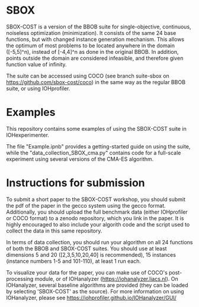 # SBOX
SBOX-COST is a version of the BBOB suite for single-objective, continuous, noiseless optimization (minimization). It consists of the same 24 base functions, but with changed instance generation mechanism. This allows the optimum of most problems to be located anywhere in the domain ([-5,5]^n), instead of [-4,4]^n as done in the original BBOB. In addition, points outside the domain are considered infeasible, and therefore given function value of infinity. 

The suite can be accessed using COCO (see branch suite-sbox on https://github.com/sbox-cost/coco) in the same way as the regular BBOB suite, or using IOHprofiler. 

# Examples
This repository contains some examples of using the SBOX-COST suite in IOHexperimenter. 

The file "Example.ipnb" provides a getting-started guide on using the suite, while the "data_collection_SBOX_cma.py" contains code for a full-scale experiment using several versions of the CMA-ES algorithm.

# Instructions for submission
To submit a short paper to the SBOX-COST workshop, you should submit the pdf of the paper in the gecco system using the gecco format. Additionally, you should upload the full benchmark data (either IOHprofiler or COCO format) to a zenodo repository, which you link in the paper. It is highly encouraged to also include your algorith code and the script used to collect the data in this same repository. 

In terms of data collection, you should run your algorithm on all 24 functions of both the BBOB and SBOX-COST suites. You should use at least dimensions 5 and 20 ([2,3,5,10,20,40] is recommended), 15 instances (instance numbers 1-5 and 101-110), at least 1 run each. 

To visualize your data for the paper, you can make use of COCO's post-processing module, or of IOHanalyzer (https://iohanalyzer.liacs.nl). On IOHanalyzer, several baseline algorithms are provided (they can be loaded by selecting 'SBOX-COST' as the source). For more information on using IOHanalyzer, please see https://iohprofiler.github.io/IOHanalyzer/GUI/

